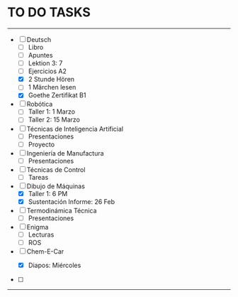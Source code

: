 # TO DO TASKS 


---

- [ ] Deutsch
	- [ ] Libro
	- [ ] Apuntes
	- [ ] Lektion 3: 7
	- [ ] Ejercicios A2
	- [x] 2 Stunde Hören
	- [ ] 1 Märchen lesen
	- [x] Goethe Zertifikat B1

- [ ] Robótica
	- [ ] Taller 1: 1 Marzo
	- [ ] Taller 2: 15 Marzo

- [ ] Técnicas de Inteligencia Artificial
	- [ ] Presentaciones
	- [ ] Proyecto

- [ ] Ingeniería de Manufactura
	- [ ] Presentaciones

- [ ] Técnicas de Control
	- [ ] Tareas

- [ ] Dibujo de Máquinas
	- [x] Taller 1: 6 PM
	- [x] Sustentación Informe: 26 Feb

- [ ] Termodinámica Técnica
	- [ ] Presentaciones

 - [ ] Enigma
	 - [ ] Lecturas
	 - [ ] ROS

- [ ] Chem-E-Car
	- [x] Diapos: Miércoles


- [ ]  
---


